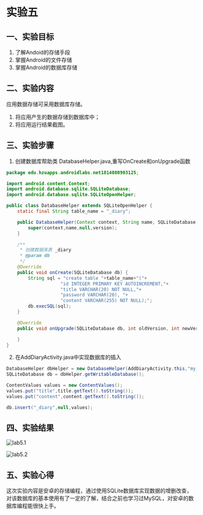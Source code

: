 # 实验五

## 一、实验目标

1. 了解Andoid的存储手段
2. 掌握Android的文件存储
3. 掌握Android的数据库存储

## 二、实验内容

应用数据存储可采用数据库存储。

1. 将应用产生的数据存储到数据库中；
2. 将应用运行结果截图。

## 三、实验步骤
1. 创建数据库帮助类 DatabaseHelper.java,重写OnCreate和onUpgrade函数
```java
package edu.hzuapps.androidlabs.net1814080903125;

import android.content.Context;
import android.database.sqlite.SQLiteDatabase;
import android.database.sqlite.SQLiteOpenHelper;

public class DatabaseHelper extends SQLiteOpenHelper {
    static final String table_name = "_diary";

    public DatabaseHelper(Context context, String name, SQLiteDatabase.CursorFactory factory,int version){
        super(context,name,null,version);
    }

    /**
     * 创建数据库表 _diary
     * @param db
     */
    @Override
    public void onCreate(SQLiteDatabase db) {
        String sql = "create table "+table_name+"("+
                    "id INTEGER PRIMARY KEY AUTOINCREMENT,"+
                    "title VARCHAR(20) NOT NULL,"+
                    "password VARCHAR(20), "+
                    "content VARCHAR(255) NOT NULL);";
        db.execSQL(sql);
    }

    @Override
    public void onUpgrade(SQLiteDatabase db, int oldVersion, int newVersion) {

    }
}

```
2. 在AddDiaryActivity.java中实现数据库的插入
```java
DatabaseHelper dbHelper = new DatabaseHelper(AddDiaryActivity.this,"my_diary",null,1);
SQLiteDatabase db = dbHelper.getWritableDatabase();

ContentValues values = new ContentValues();
values.put("title",title.getText().toString());
values.put("content",content.getText().toString());

db.insert("_diary",null,values);
```

## 四、实验结果
![lab5.1](https://github.com/zkw55/android-labs-2020/blob/master/students/net1814080903125/lab5(1).png)

![lab5.2](https://github.com/zkw55/android-labs-2020/blob/master/students/net1814080903125/lab5(2).png)

## 五、实验心得
  这次实验内容是安卓的存储编程，通过使用SQLite数据库实现数据的增删改查，对该数据库的基本使用有了一定的了解，结合之前也学习过MySQL，对安卓的数据库编程能很快上手。
